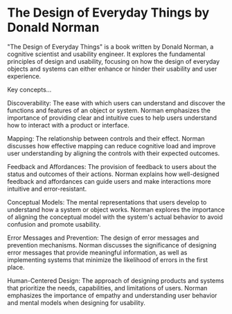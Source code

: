 # The Design of Everyday Things by Donald Norman

"The Design of Everyday Things" is a book written by Donald Norman, a cognitive scientist and usability engineer. It explores the fundamental principles of design and usability, focusing on how the design of everyday objects and systems can either enhance or hinder their usability and user experience.

Key concepts…

Discoverability: The ease with which users can understand and discover the functions and features of an object or system. Norman emphasizes the importance of providing clear and intuitive cues to help users understand how to interact with a product or interface.

Mapping: The relationship between controls and their effect. Norman discusses how effective mapping can reduce cognitive load and improve user understanding by aligning the controls with their expected outcomes.

Feedback and Affordances: The provision of feedback to users about the status and outcomes of their actions. Norman explains how well-designed feedback and affordances can guide users and make interactions more intuitive and error-resistant.

Conceptual Models: The mental representations that users develop to understand how a system or object works. Norman explores the importance of aligning the conceptual model with the system's actual behavior to avoid confusion and promote usability.

Error Messages and Prevention: The design of error messages and prevention mechanisms. Norman discusses the significance of designing error messages that provide meaningful information, as well as implementing systems that minimize the likelihood of errors in the first place.

Human-Centered Design: The approach of designing products and systems that prioritize the needs, capabilities, and limitations of users. Norman emphasizes the importance of empathy and understanding user behavior and mental models when designing for usability.
